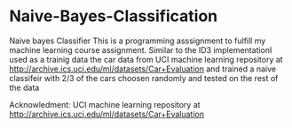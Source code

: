 # Naive-Bayes-Classification
Naive bayes Classifier
This is a programming asssignment to fulfill my machine learning course assignment. 
Similar to the ID3 implementationI used as a  trainig data  the car data  from UCI machine learning repository 
at http://archive.ics.uci.edu/ml/datasets/Car+Evaluation and trained a naive classifeir with 2/3 of the cars
choosen randomly and tested on the rest of the data  

Acknowledment: UCI machine learning repository at http://archive.ics.uci.edu/ml/datasets/Car+Evaluation

